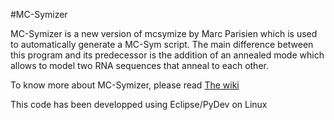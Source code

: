 #MC-Symizer

MC-Symizer is a new version of mcsymize by Marc Parisien which is used to automatically generate a MC-Sym script.
The main difference between this program and its predecessor is the addition of an annealed mode which allows to model two RNA sequences that anneal to each other.

To know more about MC-Symizer, please read [The wiki](https://github.com/major-lab/MC-Symizer/wiki)

This code has been developped using Eclipse/PyDev on Linux